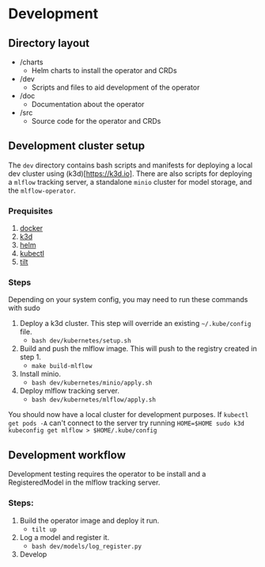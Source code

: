 # Development

## Directory layout

- /charts
  - Helm charts to install the operator and CRDs
- /dev
  - Scripts and files to aid development of the operator
- /doc
  - Documentation about the operator
- /src
  - Source code for the operator and CRDs

## Development cluster setup

The `dev` directory contains bash scripts and manifests for deploying a local dev cluster using (k3d)[https://k3d.io]. There are also scripts for deploying a `mlflow` tracking server, a standalone `minio` cluster for model storage, and the `mlflow-operator`.

### Prequisites

1. [docker](https://www.docker.com/)
2. [k3d](https://k3d.io)
3. [helm](https://helm.sh/)
4. [kubectl](https://kubernetes.io/docs/tasks/tools/)
5. [tilt](https://tilt.dev/)

### Steps

Depending on your system config, you may need to run these commands with sudo

1. Deploy a k3d cluster. This step will override an existing `~/.kube/config` file.
   - `bash dev/kubernetes/setup.sh`
2. Build and push the mlflow image. This will push to the registry created in step 1.
   - `make build-mlflow`
3. Install minio.
   - `bash dev/kubernetes/minio/apply.sh`
4. Deploy mlflow tracking server.
   - `bash dev/kubernetes/mlflow/apply.sh`

You should now have a local cluster for development purposes. If `kubectl get pods -A` can't connect to the server try running `HOME=$HOME sudo k3d kubeconfig get mlflow > $HOME/.kube/config`

## Development workflow

Development testing requires the operator to be install and a RegisteredModel in the mlflow tracking server.

### Steps:

1. Build the operator image and deploy it run.
   - `tilt up`
2. Log a model and register it.
   - `bash dev/models/log_register.py`
3. Develop
